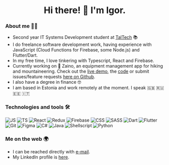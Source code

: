 <h1 align="center">️Hi there! 👋 I'm Igor.</h1>

### About me 👨‍💻

- Second year IT Systems Development student at [TalTech](https://taltech.ee/) 📚
- I do freelance software development work, having experience with JavaScript (Cloud Functions for Firebase, some Node.js) and Flutter/Dart.
- In my free time, I love tinkering with Typescript, React and Firebase.
- Currently working on 🎒 Zaino, an equipment management app for hiking and mountaineering. Check out the [live demo](https://zaino.io), the [code](https://github.com/igor-krupenja/zaino/) or submit issues/feature requests [here on Github](https://github.com/igor-krupenja/zaino/issues).
- I also have a degree in finance 🤓
- I am based in Estonia and work remotely at the moment. I speak 🇬🇧 🇷🇺 🇪🇪 🇮🇹

### Technologies and tools 🛠

<!-- no good way to prevent user from clicking on links in Github Readmes -->

![JS](https://img.shields.io/badge/javascript%20-%23323330.svg?&style=for-the-badge&logo=javascript&logoColor=%23F7DF1E)
![TS](https://img.shields.io/badge/typescript%20-%23007ACC.svg?&style=for-the-badge&logo=typescript&logoColor=white)
![React](https://img.shields.io/badge/react%20-%2320232a.svg?&style=for-the-badge&logo=react&logoColor=%2361DAFB)
![Redux](https://img.shields.io/badge/redux%20-%23593d88.svg?&style=for-the-badge&logo=redux&logoColor=white)
![Firebase](https://img.shields.io/badge/firebase%20-%23039BE5.svg?&style=for-the-badge&logo=firebase)
![CSS](https://img.shields.io/badge/css3%20-%231572B6.svg?&style=for-the-badge&logo=css3&logoColor=white)
![SASS](https://img.shields.io/badge/SASS%20-hotpink.svg?&style=for-the-badge&logo=SASS&logoColor=white)
![Dart](https://img.shields.io/badge/dart-%230175C2.svg?&style=for-the-badge&logo=dart&logoColor=white)
![Flutter](https://img.shields.io/badge/Flutter%20-%2302569B.svg?&style=for-the-badge&logo=Flutter&logoColor=white)
![Git](https://img.shields.io/badge/git%20-%23F05033.svg?&style=for-the-badge&logo=git&logoColor=white)
![Figma](https://img.shields.io/badge/figma%20-%23F24E1E.svg?&style=for-the-badge&logo=figma&logoColor=white)
![C#](https://img.shields.io/badge/c%23%20-%23239120.svg?&style=for-the-badge&logo=c-sharp&logoColor=white)
![Java](https://img.shields.io/badge/java-%23ED8B00.svg?&style=for-the-badge&logo=java&logoColor=white)
![Shellscript](https://img.shields.io/badge/shell_script%20-%23121011.svg?&style=for-the-badge&logo=gnu-bash&logoColor=white)
![Python](https://img.shields.io/badge/python%20-%2314354C.svg?&style=for-the-badge&logo=python&logoColor=white)

### Me on the web 🌍

- I can be reached directly with [e-mail](mailto:igor.krupenja@gmail.com).
- My LinkedIn profile is [here](https://www.linkedin.com/in/igor-krupenja/).
